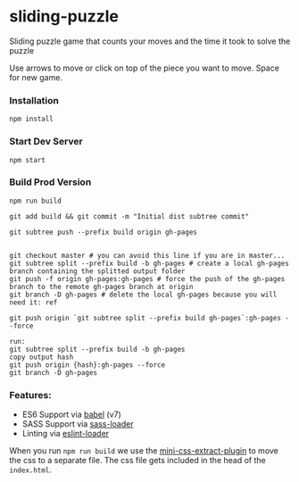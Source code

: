 # sliding-puzzle
Sliding puzzle game that counts your moves and the time it took to solve the puzzle

Use arrows to move or click on top of the piece you want to move.
Space for new game.

### Installation

```
npm install
```

### Start Dev Server

```
npm start
```

### Build Prod Version

```
npm run build

git add build && git commit -m "Initial dist subtree commit"

git subtree push --prefix build origin gh-pages


git checkout master # you can avoid this line if you are in master...
git subtree split --prefix build -b gh-pages # create a local gh-pages branch containing the splitted output folder
git push -f origin gh-pages:gh-pages # force the push of the gh-pages branch to the remote gh-pages branch at origin
git branch -D gh-pages # delete the local gh-pages because you will need it: ref

git push origin `git subtree split --prefix build gh-pages`:gh-pages --force

run:
git subtree split --prefix build -b gh-pages
copy output hash
git push origin {hash}:gh-pages --force
git branch -D gh-pages

```

### Features:

* ES6 Support via [babel](https://babeljs.io/) (v7)
* SASS Support via [sass-loader](https://github.com/jtangelder/sass-loader)
* Linting via [eslint-loader](https://github.com/MoOx/eslint-loader)

When you run `npm run build` we use the [mini-css-extract-plugin](https://github.com/webpack-contrib/mini-css-extract-plugin) to move the css to a separate file. The css file gets included in the head of the `index.html`.
